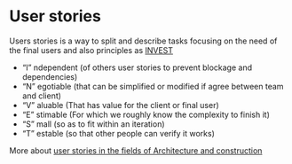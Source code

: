 # User stories

Users stories is a way to split and describe tasks focusing on  the need of the final users and also principles as [INVEST](https://www.agilealliance.org/glossary/invest)

* “I” ndependent \(of others user stories to prevent blockage and dependencies\)
* “N” egotiable \(that can be simplified or modified if agree between team and client\)
* “V” aluable \(That  has value for the client or final user\)
* “E” stimable \(For which we roughly know the complexity to finish it\)
* “S” mall \(so as to fit within an iteration\)
* “T” estable \(so that other people can verify it works\)



More about [user stories in the fields of Architecture and construction](https://www.bricksapp.io/blog/en/agile-user-story/)





